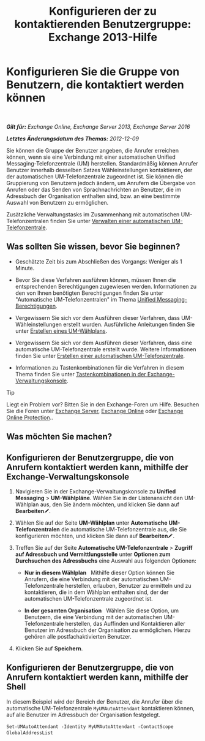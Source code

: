 ﻿---
title: 'Konfigurieren der zu kontaktierenden Benutzergruppe: Exchange 2013-Hilfe'
TOCTitle: Konfigurieren Sie die Gruppe von Benutzern, die kontaktiert werden können
ms:assetid: 45d9d6d5-c9d6-4b73-8aa2-a23599a4381c
ms:mtpsurl: https://technet.microsoft.com/de-de/library/Ee423545(v=EXCHG.150)
ms:contentKeyID: 52062699
ms.date: 05/23/2018
mtps_version: v=EXCHG.150
ms.translationtype: MT
---

# Konfigurieren Sie die Gruppe von Benutzern, die kontaktiert werden können

 

_**Gilt für:** Exchange Online, Exchange Server 2013, Exchange Server 2016_

_**Letztes Änderungsdatum des Themas:** 2012-12-09_

Sie können die Gruppe der Benutzer angeben, die Anrufer erreichen können, wenn sie eine Verbindung mit einer automatischen Unified Messaging-Telefonzentrale (UM) herstellen. Standardmäßig können Anrufer Benutzer innerhalb desselben Satzes Wähleinstellungen kontaktieren, der der automatischen UM-Telefonzentrale zugeordnet ist. Sie können die Gruppierung von Benutzern jedoch ändern, um Anrufern die Übergabe von Anrufen oder das Senden von Sprachnachrichten an Benutzer, die im Adressbuch der Organisation enthalten sind, bzw. an eine bestimmte Auswahl von Benutzern zu ermöglichen.

Zusätzliche Verwaltungstasks im Zusammenhang mit automatischen UM-Telefonzentralen finden Sie unter [Verwalten einer automatischen UM-Telefonzentrale](manage-a-um-auto-attendant-exchange-2013-help.md).

## Was sollten Sie wissen, bevor Sie beginnen?

  - Geschätzte Zeit bis zum Abschließen des Vorgangs: Weniger als 1 Minute.

  - Bevor Sie diese Verfahren ausführen können, müssen Ihnen die entsprechenden Berechtigungen zugewiesen werden. Informationen zu den von Ihnen benötigten Berechtigungen finden Sie unter "Automatische UM-Telefonzentralen" im Thema [Unified Messaging-Berechtigungen](unified-messaging-permissions-exchange-2013-help.md).

  - Vergewissern Sie sich vor dem Ausführen dieser Verfahren, dass UM-Wähleinstellungen erstellt wurden. Ausführliche Anleitungen finden Sie unter [Erstellen eines UM-Wählplans](create-a-um-dial-plan-exchange-2013-help.md).

  - Vergewissern Sie sich vor dem Ausführen dieser Verfahren, dass eine automatische UM-Telefonzentrale erstellt wurde. Weitere Informationen finden Sie unter [Erstellen einer automatischen UM-Telefonzentrale](create-a-um-auto-attendant-exchange-2013-help.md).

  - Informationen zu Tastenkombinationen für die Verfahren in diesem Thema finden Sie unter [Tastenkombinationen in der Exchange-Verwaltungskonsole](keyboard-shortcuts-in-the-exchange-admin-center-exchange-online-protection-help.md).


> [!TIP]
> Liegt ein Problem vor? Bitten Sie in den Exchange-Foren um Hilfe. Besuchen Sie die Foren unter <A href="https://go.microsoft.com/fwlink/p/?linkid=60612">Exchange Server</A>, <A href="https://go.microsoft.com/fwlink/p/?linkid=267542">Exchange Online</A> oder <A href="https://go.microsoft.com/fwlink/p/?linkid=285351">Exchange Online Protection</A>..



## Was möchten Sie machen?

## Konfigurieren der Benutzergruppe, die von Anrufern kontaktiert werden kann, mithilfe der Exchange-Verwaltungskonsole

1.  Navigieren Sie in der Exchange-Verwaltungskonsole zu **Unified Messaging** \> **UM-Wählpläne**. Wählen Sie in der Listenansicht den UM-Wählplan aus, den Sie ändern möchten, und klicken Sie dann auf **Bearbeiten**![Bearbeitungssymbol](images/Bb124582.6f53ccb2-1f13-4c02-bea0-30690e6ea71d(EXCHG.150).gif "Bearbeitungssymbol").

2.  Wählen Sie auf der Seite **UM-Wählplan** unter **Automatische UM-Telefonzentralen** die automatische UM-Telefonzentrale aus, die Sie konfigurieren möchten, und klicken Sie dann auf **Bearbeiten**![Bearbeitungssymbol](images/Bb124582.6f53ccb2-1f13-4c02-bea0-30690e6ea71d(EXCHG.150).gif "Bearbeitungssymbol").

3.  Treffen Sie auf der Seite **Automatische UM-Telefonzentrale** \> **Zugriff auf Adressbuch und Vermittlungsstelle** unter **Optionen zum Durchsuchen des Adressbuchs** eine Auswahl aus folgenden Optionen:
    
      - **Nur in diesem Wählplan**   Mithilfe dieser Option können Sie Anrufern, die eine Verbindung mit der automatischen UM-Telefonzentrale herstellen, erlauben, Benutzer zu ermitteln und zu kontaktieren, die in dem Wählplan enthalten sind, der der automatischen UM-Telefonzentrale zugeordnet ist.
    
      - **In der gesamten Organisation**   Wählen Sie diese Option, um Benutzern, die eine Verbindung mit der automatischen UM-Telefonzentrale herstellen, das Auffinden und Kontaktieren aller Benutzer im Adressbuch der Organisation zu ermöglichen. Hierzu gehören alle postfachaktivierten Benutzer.

4.  Klicken Sie auf **Speichern**.

## Konfigurieren der Benutzergruppe, die von Anrufern kontaktiert werden kann, mithilfe der Shell

In diesem Beispiel wird der Bereich der Benutzer, die Anrufer über die automatische UM-Telefonzentrale `MyUMAutoAttendant` kontaktieren können, auf alle Benutzer im Adressbuch der Organisation festgelegt.

    Set-UMAutoAttendant -Identity MyUMAutoAttendant -ContactScope GlobalAddressList

